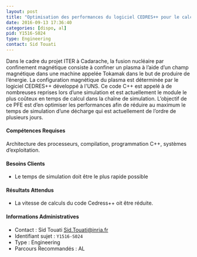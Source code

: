 ```yaml
---
layout: post
title: "Optimisation des performances du logiciel CEDRES++ pour le calcul de configuration d’équilibres dans les Tokamaks"
date: 2016-09-13 17:36:40
categories: [dispo, al]
pid: Y1516-S024
type: Engineering
contact: Sid Touati
---
```

       
Dans le cadre du projet ITER à Cadarache, la fusion nucléaire par confinement magnétique consiste à confiner un plasma à l’aide d’un champ magnétique dans une machine appelée Tokamak dans le but de produire de l’énergie. La configuration magnétique du plasma est déterminée par le logiciel CEDRES++ développé à l'UNS. Ce code C++ est appelé à de nombreuses reprises lors d’une simulation et est actuellement le module le plus coûteux en temps de calcul dans la chaîne de simulation. L’objectif de ce PFE est d’en optimiser les performances afin de réduire au maximum le temps de simulation d’une décharge qui est actuellement de l’ordre de plusieurs jours. 

#### Compétences Requises
Architecture des processeurs, compilation, programmation C++, systèmes d’exploitation. 


#### Besoins Clients
- Le temps de simulation doit être le plus rapide possible

#### Résultats Attendus
- La vitesse de calculs du code Cedress++ oit être réduite.
     

#### Informations Administratives
  * Contact : Sid Touati <Sid.Touati@inria.fr>
  * Identifiant sujet : `Y1516-S024`
  * Type : Engineering
  * Parcours Recommandés : AL
     